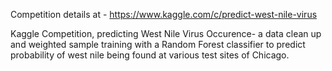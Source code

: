 Competition details at - https://www.kaggle.com/c/predict-west-nile-virus


Kaggle Competition, predicting West Nile Virus Occurence- a data clean up and weighted sample training with a Random Forest classifier to predict probability of west nile being found at various test sites of Chicago.


